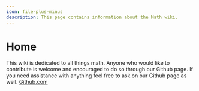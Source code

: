 ```yaml
---
icon: file-plus-minus
description: This page contains information about the Math wiki.
---
```


# Home

This wiki is dedicated to all things math. Anyone who would like to contribute is welcome and encouraged to do so through our Github page. If you need assistance with anything feel free to ask on our Github page as well. [Github.com](https://github.com/Julieisbaka/Julieisbaka.github.io)
